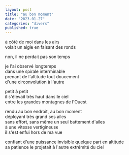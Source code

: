 ```yaml
---
layout: post
title: "au bon moment"
date: "2023-01-27"
categories: "divers"
published: true
---
```


à côté de moi dans les airs  
volait un aigle en faisant des ronds  

non, il ne perdait pas son temps  

je l'ai observé longtemps  
dans une spirale interminable  
prenant de l'altitude tout doucement  
d'une circonvolution à l'autre  

petit à petit  
il s'élevait très haut dans le ciel  
entre les grandes montagnes de l'Ouest  

rendu au bon endroit, au bon moment  
déployant très grand ses ailes  
sans effort, sans même un seul battement d'ailes  
à une vitesse vertigineuse  
il s'est enfui hors de ma vue  

confiant d'une puissance invisible quelque part en altitude  
sa patience le projetait à l'autre extrémité du ciel  
